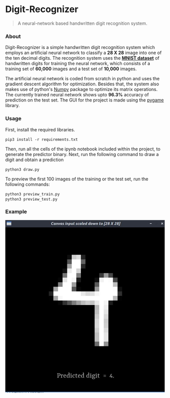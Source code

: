 # Digit-Recognizer

> A neural-network based handwritten digit recognition system.

### About

Digit-Recognizer is a simple handwritten digit recognition system which employs an artificial neural network to classify a <b>28 X 28</b> image into one of the ten decimal digits.
The recognition system uses the <b>[MNIST dataset](http://yann.lecun.com/exdb/mnist/)</b> of handwritten digits for training the neural network, which consists of a training set of <b>60,000</b> images and a test set of <b>10,000</b> images.

The artificial neural network is coded from scratch in python and uses the gradient descent algorithm for optimization. Besides that, the system also makes use of python's [Numpy](https://www.numpy.org/) package to optimize its matrix operations.
The currently trained neural network shows upto <b>96.3%</b> accuracy of prediction on the test set. The GUI for the project is made using the [pygame](https://www.pygame.org/) library.
    
### Usage
First, install the required libraries.

    pip3 install -r requirements.txt
    
Then, run all the cells of the ipynb notebook included within the project, to generate the predictor binary.
Next, run the following command to draw a digit and obtain a prediction

    python3 draw.py
    
 To preview the first 100 images of the training or the test set, run the following commands:
 
    python3 preview_train.py
    python3 preview_test.py

### Example
![](assets/image1.jpeg)
